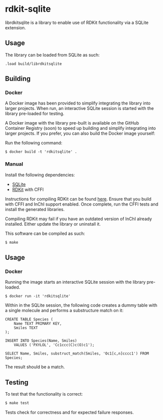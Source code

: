 # rdkit-sqlite

librdkitsqlite is a library to enable use of RDKit functionality via a SQLite extension.

## Usage

The library can be loaded from SQLite as such:

```
.load build/librdkitsqlite
```

## Building

### Docker

A Docker image has been provided to simplify integrating the library into larger projects. When run, an interactive SQLite session is started with the library pre-loaded for testing.

A Docker image with the library pre-built is available on the GitHub Container Registry (soon) to speed up building and simplify integrating into larger projects. If you prefer, you can also build the Docker image yourself:

Run the following command:

`$ docker build -t 'rdkitsqlite' .`

### Manual

Install the following dependencies:

- [SQLite](https://www.sqlite.org/)
- [RDKit](https://github.com/rdkit/rdkit) with CFFI

Instructions for compiling RDKit can be found [here](https://github.com/rdkit/rdkit/blob/master/Docs/Book/Install.md). Ensure that you build with CFFI and InChI support enabled. Once complete, run the CFFI tests and install the generated libraries.

Compiling RDKit may fail if you have an outdated version of InChI already installed. Either update the library or uninstall it.

This software can be compiled as such:

```bash
$ make
```

## Usage

### Docker

Running the image starts an interactive SQLite session with the library pre-loaded.

`$ docker run -it 'rdkitsqlite'`

Within in the SQLite session, the following code creates a dummy table with a single molecule and performs a substructure match on it:

```
CREATE TABLE Species (
    Name TEXT PRIMARY KEY,
    Smiles TEXT
);

INSERT INTO Species(Name, Smiles)
    VALUES ('PXYLOL', 'Cc1ccc(C)c(O)c1');

SELECT Name, Smiles, substruct_match(Smiles, 'Oc1[c,n]cccc1') FROM Species;
```

The result should be a match.

## Testing

To test that the functionality is correct:

```bash
$ make test
```

Tests check for correctness and for expected failure responses.
